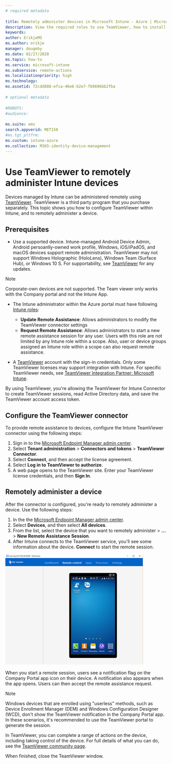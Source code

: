 ```yaml
---
# required metadata

title: Remotely administer devices in Microsoft Intune - Azure | Microsoft Docs
description: View the required roles to use TeamViewer, how to install the TeamViewer connector, and step-by-step guidance to remotely administer devices using Microsoft Intune in the Azure portal
keywords:
author: ErikjeMS
ms.author: erikje
manager: dougeby
ms.date: 02/27/2020
ms.topic: how-to
ms.service: microsoft-intune
ms.subservice: remote-actions
ms.localizationpriority: high
ms.technology:
ms.assetid: 72cdd888-efca-46e6-b2e7-fb9696bb2fba

# optional metadata

#ROBOTS:
#audience:

ms.suite: ems
search.appverid: MET150
#ms.tgt_pltfrm:
ms.custom: intune-azure
ms.collection: M365-identity-device-management
---
```


# Use TeamViewer to remotely administer Intune devices

Devices managed by Intune can be administered remotely using [TeamViewer](https://www.teamviewer.com). TeamViewer is a third party program that you purchase separately. This topic shows you how to configure TeamViewer within Intune, and to remotely administer a device. 

## Prerequisites

- Use a supported device. Intune-managed Android Device Admin, Android persoanlly-owned work profile, Windows, iOS/iPadOS, and macOS devices support remote administration. TeamViewer may not support Windows Holographic (HoloLens), Windows Team (Surface Hub), or Windows 10 S. For supportability, see [TeamViewer](https://www.teamviewer.com) for any updates.

> [!NOTE]
> Corporate-own devices are not supported. The Team viewer only works with the Company portal and not the Intune App.

- The Intune administrator within the Azure portal must have following [Intune roles](../fundamentals/role-based-access-control.md):  

  - **Update Remote Assistance**: Allows administrators to modify the TeamViewer connector settings
  - **Request Remote Assistance**: Allows administrators to start a new remote assistance session for any user. Users with this role are not limited by any Intune role within a scope. Also, user or device groups assigned an Intune role within a scope can also request remote assistance. 

- A [TeamViewer](https://www.teamviewer.com) account with the sign-in credentials. Only some TeamViewer licenses may support integration with Intune. For specific TeamViewer needs, see [TeamViewer Integration Partner: Microsoft Intune](https://www.teamviewer.com/integrations/microsoft-intune/).

By using TeamViewer, you're allowing the TeamViewer for Intune Connector to create TeamViewer sessions, read Active Directory data, and save the TeamViewer account access token.

## Configure the TeamViewer connector

To provide remote assistance to devices, configure the Intune TeamViewer connector using the following steps:

1. Sign in to the [Microsoft Endpoint Manager admin center](https://go.microsoft.com/fwlink/?linkid=2109431).
2. Select **Tenant administration** > **Connectors and tokens** > **TeamViewer Connector**.
3. Select **Connect**, and then accept the license agreement.
4. Select **Log in to TeamViewer to authorize**.
5. A web page opens to the TeamViewer site. Enter your TeamViewer license credentials, and then **Sign In**.

## Remotely administer a device

After the connector is configured, you're ready to remotely administer a device. Use the following steps: 

1. In the the [Microsoft Endpoint Manager admin center](https://go.microsoft.com/fwlink/?linkid=2109431).
2. Select **Devices**, and then select **All devices**.
3. From the list, select the device that you want to remotely administer > **...** > **New Remote Assistance Session**.
4. After Intune connects to the TeamViewer service, you'll see some information about the device. **Connect** to start the remote session.

![Use TeamViewer to remotely administer Android device - example](./media/teamviewer-support/android-teamviewer.png)

When you start a remote session, users see a notification flag on the Company Portal app icon on their device. A notification also appears when the app opens. Users can then accept the remote assistance request.

> [!NOTE]
> Windows devices that are enrolled using "userless" methods, such as Device Enrollment Manager (DEM) and Windows Configuration Designer (WCD), don't show the TeamViewer notification in the Company Portal app. In these scenarios, it's recommended to use the TeamViewer portal to generate the session.

In TeamViewer, you can complete a range of actions on the device, including taking control of the device. For full details of what you can do, see the [TeamViewer community page](https://community.teamviewer.com/).

When finished, close the TeamViewer window.

